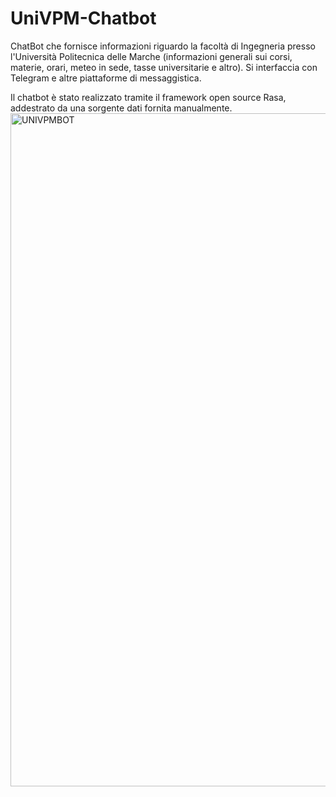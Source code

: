 # UniVPM-Chatbot

ChatBot che fornisce informazioni riguardo la facoltà di Ingegneria presso l'Università Politecnica delle Marche (informazioni generali sui corsi, materie, orari, meteo in sede, tasse universitarie e altro).
Si interfaccia con Telegram e altre piattaforme di messaggistica.

Il chatbot è stato realizzato tramite il framework open source Rasa, addestrato da una sorgente dati fornita manualmente.
<img width="1077" alt="UNIVPMBOT" src="https://user-images.githubusercontent.com/57827849/207095256-8219828b-90f8-4f86-89d8-5fc3e922386a.png">
